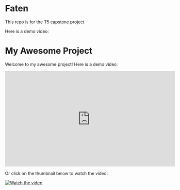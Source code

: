 # Faten
This repo is for the T5 capstone project 


Here is a demo video:

# My Awesome Project

Welcome to my awesome project! Here is a demo video:

<div align="center">
  <iframe width="560" height="315" src="https://www.youtube.com/embed/w__n-ZZD07A" frameborder="0" allow="accelerometer; autoplay; encrypted-media; gyroscope; picture-in-picture" allowfullscreen></iframe>
</div>

Or click on the thumbnail below to watch the video:

[![Watch the video](https://img.youtube.com/vi/w__n-ZZD07A/0.jpg)](https://www.youtube.com/watch?v=w__n-ZZD07A)

